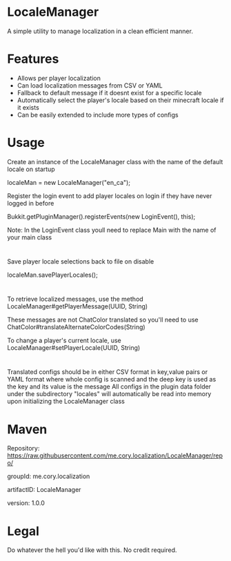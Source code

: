 # LocaleManager
A simple utility to manage localization in a clean efficient manner.

# Features
- Allows per player localization
- Can load localization messages from CSV or YAML
- Fallback to default message if it doesnt exist for a specific locale
- Automatically select the player's locale based on their minecraft locale if it exists
- Can be easily extended to include more types of configs

# Usage
Create an instance of the LocaleManager class with the name of the default locale on startup

localeMan = new LocaleManager("en_ca");

Register the login event to add player locales on login if they have never logged in before

Bukkit.getPluginManager().registerEvents(new LoginEvent(), this);

Note: In the LoginEvent class youll need to replace Main with the name of your main class

#
Save player locale selections back to file on disable

localeMan.savePlayerLocales();
#
To retrieve localized messages, use the method LocaleManager#getPlayerMessage(UUID, String)

These messages are not ChatColor translated so you'll need to use ChatColor#translateAlternateColorCodes(String)

To change a player's current locale, use LocaleManager#setPlayerLocale(UUID, String)
#
Translated configs should be in either CSV format in key,value pairs or YAML format where whole config is scanned and the deep key is used as the key and its value is the message
All configs in the plugin data folder under the subdirectory "locales" will automatically be read into memory upon initializing the LocaleManager class

# Maven
Repository: <url>https://raw.githubusercontent.com/me.cory.localization/LocaleManager/repo/</url>
    
groupId: me.cory.localization

artifactID: LocaleManager

version: 1.0.0

# Legal
Do whatever the hell you'd like with this. 
No credit required.
